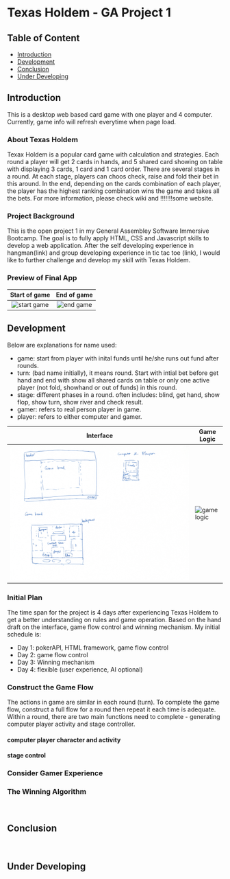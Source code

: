 # Texas Holdem - GA Project 1

## Table of Content
* [Introduction](#Introduction)
* [Development](#Development)
* [Conclusion](#Conclusion)
* [Under Developing](#Under-Developing)
## Introduction
This is a desktop web based card game with one player and 4 computer. Currently, game info will refresh everytime when page load.

### About Texas Holdem
Texax Holdem is a popular card game with calculation and strategies. Each round a player will get 2 cards in hands, and 5 shared card showing on table with displaying 3 cards, 1 card and 1 card order. There are several stages in a round. At each stage, players can choos check, raise and fold their bet in this around. In the end, depending on the cards combination of each player, the player has the highest ranking combination wins the game and takes all the bets. For more information, please check wiki and !!!!!!!some website.

### Project Background
This is the open project 1 in my General Assembley Software Immersive Bootcamp. The goal is to fully apply HTML, CSS and Javascript skills to develop a web application. After the self developing experience in hangman(link) and group developing experience in tic tac toe (link), I would like to further challenge and develop my skill with Texas Holdem.

### Preview of Final App
| Start of game | End of game |
|:-------------:|:-----------:|
| ![start game][start] | ![end game][end]

[start]: ./readme_files/startgame15fps.gif
[end]: ./readme_files/endgame15fps.gif

## Development
Below are explanations for name used:
* game: start from player with inital funds until he/she runs out fund after rounds.
* turn: (bad name initially), it means round. Start with intial bet before get hand and end with show all shared cards on table or only one active player (not fold, showhand or out of funds) in this round.
* stage: different phases in a round. often includes: blind, get hand, show flop, show turn, show river and check result. 
* gamer: refers to real person player in game.
* player: refers to either computer and gamer.

| Interface | Game Logic |
| ----------------------- | ------------------------- |
| ![interface][interface] | ![game logic][game_logic] |

[interface]: ./readme_files/handdraft-UI.png
[game_logic]: ./readme_files/handdraft-codeflow.png

### Initial Plan
The time span for the project is 4 days after experiencing Texas Holdem to get a better understanding on rules and game operation. Based on the hand draft on the interface, game flow control and winning mechanism. My initial schedule is:
* Day 1: pokerAPI, HTML framework, game flow control
* Day 2: game flow control
* Day 3: Winning mechanism
* Day 4: flexible (user experience, AI optional)

### Construct the Game Flow
The actions in game are similar in each round (turn). To complete the game flow, construct a full flow for a round then repeat it each time is adequate. Within a round, there are two main functions need to complete - generating computer player activity and stage controller.

#### computer player character and activity

#### stage control



### Consider Gamer Experience

### The Winning Algorithm

<br>


## Conclusion


<br>

## Under Developing
